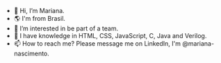 - 👋 Hi, I’m Mariana.
- 🌎 I'm from Brasil.
- 👀 I’m interested in be part of a team.
- 🌱 I have knowledge in HTML, CSS, JavaScript, C, Java and Verilog.
- 📫 How to reach me? Please message me on LinkedIn, I'm @mariana-nascimento.

<!---
mariana-nascimento-dev/mariana-nascimento-dev is a ✨ special ✨ repository because its `README.md` (this file) appears on your GitHub profile.
You can click the Preview link to take a look at your changes.
--->
